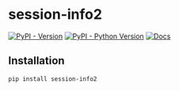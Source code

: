 # session-info2

[![PyPI - Version](https://img.shields.io/pypi/v/session-info2.svg)](https://pypi.org/project/session-info2)
[![PyPI - Python Version](https://img.shields.io/pypi/pyversions/session-info2.svg)](https://pypi.org/project/session-info2)
[![Docs](https://readthedocs.org/projects/session-info2/badge/)](https://session-info2.readthedocs.io/)

## Installation

```console
pip install session-info2
```
